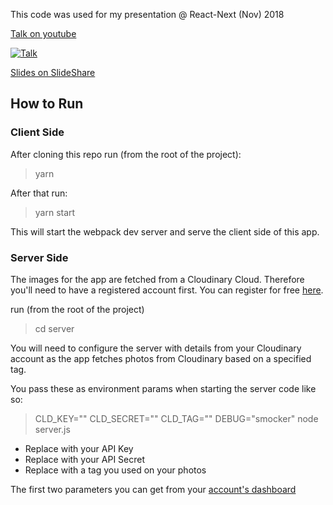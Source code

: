 This code was used for my presentation @ React-Next (Nov) 2018

[Talk on youtube](https://www.youtube.com/watch?v=O6pLZK3R2II)

[![Talk](https://res.cloudinary.com/yoav-cloud/image/upload/q_auto,f_auto/v1542890438/Screen_Shot_2018-11-22_at_14.39.01_o7lowv.png)](https://www.youtube.com/watch?v=O6pLZK3R2II)

[Slides on SlideShare](https://www.slideshare.net/yoavniran/react-responsively-render-responsibly) 


## How to Run

### Client Side

After cloning this repo run (from the root of the project):

> yarn 

After that run:

> yarn start

This will start the webpack dev server and serve the client side of this app.

### Server Side

The images for the app are fetched from a Cloudinary Cloud. Therefore you'll need to have a 
registered account first. You can register for free [here](https://cloudinary.com/users/register/free).

run (from the root of the project) 

> cd server

You will need to configure the server with details from your Cloudinary account as the app fetches
photos from Cloudinary based on a specified tag. 

You pass these as environment params when starting the server code like so: 

> CLD_KEY="<key>" CLD_SECRET="<secret>" CLD_TAG="<tag>" DEBUG="smocker" node server.js


* Replace <key> with your API Key
* Replace <secret> with your API Secret
* Replace <tag> with a tag you used on your photos

The first two parameters you can get from your [account's dashboard](https://cloudinary.com/console) 



